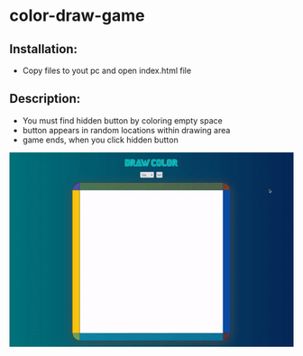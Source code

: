 # color-draw-game

## Installation:

* Copy files to yout pc and open index.html file

## Description:

* You must find hidden button by coloring empty space
* button appears in random locations within drawing area
* game ends, when you click hidden button

![Color draw game Demo](demo/color-draw-game.gif)
